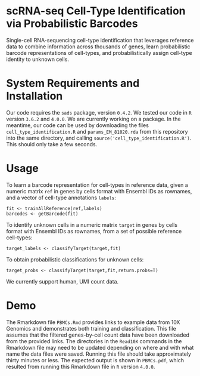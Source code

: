 # scRNA-seq Cell-Type Identification via Probabilistic Barcodes

Single-cell RNA-sequencing cell-type identification that leverages reference data to combine information across thousands of genes, learn probabilistic barcode representations of cell-types, and probabilistically assign cell-type identity to unknown cells.

# System Requirements and Installation

Our code requires the ```sads``` package, version ```0.4.2```. We tested our code in ```R``` version ```3.6.2``` and ```4.0.0```. We are currently working on a package. In the meantime, our code can be used by downloading the files ```cell_type_identification.R``` and ```params_EM_81020.rda``` from this repository into the same directory, and calling ```source('cell_type_identification.R')```. This should only take a few seconds. 

# Usage

To learn a barcode representation for cell-types in reference data, given a numeric matrix ```ref``` in genes by cells format with Ensembl IDs as rownames, and a vector of cell-type annotations ```labels```:

```
fit <- trainAllReference(ref,labels)
barcodes <- getBarcode(fit)
```

To identify unknown cells in a numeric matrix ```target``` in genes by cells format with Ensembl IDs as rownames, from a set of possible reference cell-types:

```
target_labels <- classifyTarget(target,fit)
```

To obtain probabilistic classifications for unknown cells:

```
target_probs <- classifyTarget(target,fit,return.probs=T)
```

We currently support human, UMI count data. 

# Demo

The Rmarkdown file ```PBMCs.Rmd``` provides links to example data from 10X Genomics and demonstrates both training and classification. This file assumes that the filtered genes-by-cell count data have been downloaded from the provided links. The directories in the ```Read10X``` commands in the Rmarkdown file may need to be updated depending on where and with what name the data files were saved. Running this file should take approximately thirty minutes or less. The expected output is shown in ```PBMCs.pdf```, which resulted from running this Rmarkdown file in ```R``` version ```4.0.0```.
